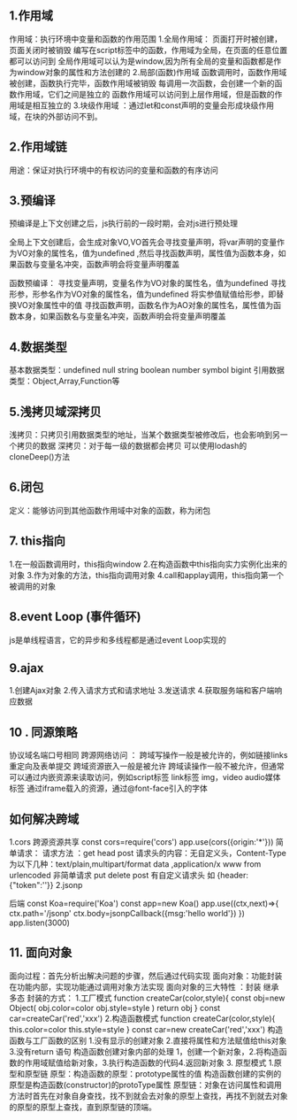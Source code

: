 ## 1.作用域 
作用域：执行环境中变量和函数的作用范围
    1.全局作用域：
        页面打开时被创建，页面关闭时被销毁
        编写在script标签中的函数，作用域为全局，在页面的任意位置都可以访问到
        全局作用域可以认为是window,因为所有全局的变量和函数都是作为window对象的属性和方法创建的
    2.局部(函数)作用域
        函数调用时，函数作用域被创建，函数执行完毕，函数作用域被销毁
        每调用一次函数，会创建一个新的函数作用域，它们之间是独立的
        函数作用域可以访问到上层作用域，但是函数的作用域是相互独立的
    3.块级作用域 ：通过let和const声明的变量会形成块级作用域，在块的外部访问不到。
## 2.作用域链
用途：保证对执行环境中的有权访问的变量和函数的有序访问

## 3.预编译
预编译是上下文创建之后，js执行前的一段时期，会对js进行预处理

全局上下文创建后，会生成对象VO,VO首先会寻找变量声明，将var声明的变量作为VO对象的属性名，值为undefined
,然后寻找函数声明，属性值为函数本身，如果函数与变量名冲突，函数声明会将变量声明覆盖

函数预编译：
    寻找变量声明，变量名作为VO对象的属性名，值为undefined
    寻找形参，形参名作为VO对象的属性名，值为undefined
    将实参值赋值给形参，即替换VO对象属性中的值
    寻找函数声明，函数名作为AO对象的属性名，属性值为函数本身，如果函数名与变量名冲突，函数声明会将变量声明覆盖
## 4.数据类型
基本数据类型：undefined null string boolean number symbol bigint
引用数据类型：Object,Array,Function等

## 5.浅拷贝域深拷贝
浅拷贝：只拷贝引用数据类型的地址，当某个数据类型被修改后，也会影响到另一个拷贝的数据
深拷贝：对于每一级的数据都会拷贝 可以使用lodash的cloneDeep()方法
## 6.闭包
定义：能够访问到其他函数作用域中对象的函数，称为闭包
## 7. this指向
 1.在一般函数调用时，this指向window
 2.在构造函数中this指向实力实例化出来的对象
 3.作为对象的方法，this指向调用对象
 4.call和applay调用，this指向第一个被调用的对象
## 8.event Loop (事件循环)
js是单线程语言，它的异步和多线程都是通过event Loop实现的
## 9.ajax
1.创建Ajax对象
2.传入请求方式和请求地址
3.发送请求
4.获取服务端和客户端响应数据
<script>
    const xhr=new XMLHTTPRequest()
    xhr.open('请求方式','请求地址')
    //发送请求
    xhr.send()
    //监听xhr的请求状态
    xhr.onreadstatechange=function(){
        //readState 0 请求未初始化，1，服务器连接已建立，
        //2 请求已接收 3 请求处理中，4 请求已完成，响应已就绪
        if(xhr.readState===4 || xhr.status===200){
            console.log(xhr.responseText)
        }
    }
    xhr.onload=function(){
         console.log(xhr.responseText)
    }
</script>
 
 ## 10 . 同源策略
 协议域名端口号相同
 跨源网络访问 ：
 跨域写操作一般是被允许的，例如链接links 重定向及表单提交
 跨域资源嵌入一般是被允许
 跨域读操作一般不被允许，但通常可以通过内嵌资源来读取访问，例如script标签 link标签 img，video audio媒体标签
通过iframe载入的资源，通过@font-face引入的字体

## 如何解决跨域
1.cors 跨源资源共享
    const cors=require('cors')
    app.use(cors({origin:'*'}))
    简单请求：
        请求方法 ：get head post
        请求头的内容：无自定义头，Content-Type为以下几种：text/plain,multipart/format data ,application/x www from urlencoded
    非简单请求
        put delete post 
        有自定义请求头 如 {header:{"token":''}}
2.jsonp
<script>
    const script=document.createElement('script')
    script.type="text/javascript"
    script.src="http://localhost:3000/jsonp"
    document.head.appendChild(script)
    script.onload=function(){
        //script标签加载完后销毁
        document.head.removeChild('script')
    }
    function jsonpCallback(data){
        console.log(data)
    }
</script>
后端
const Koa=require('Koa')
const app=new Koa()
app.use((ctx,next)=>{
    ctx.path='/jsonp'
    ctx.body=jsonpCallback({msg:'hello world'})
})
app.listen(3000)
## 11. 面向对象
面向过程：首先分析出解决问题的步骤，然后通过代码实现
面向对象：功能封装在功能内部，实现功能通过调用对象方法实现
面向对象的三大特性 ：封装 继承 多态 
封装的方式：
    1.工厂模式
    function createCar(color,style){
        const obj=new Object(
            obj.color=color
            obj.style=style
        )
        return obj
    }
    const car=createCar('red','xxx')
    2.构造函数模式
    function createCar(color,style){
        this.color=color
        this.style=style
    }
      const car=new createCar('red','xxx')
    构造函数与工厂函数的区别
        1.没有显示的创建对象
        2.直接将属性和方法赋值给this对象
        3.没有return 语句
    构造函数创建对象内部的处理
        1，创建一个新对象，2.将构造函数的作用域赋值给新对象，3.执行构造函数的代码4.返回新对象
    3. 原型模式
        1.原型和原型链
        原型：构造函数的原型：prototype属性的值
              构造函数创建的实例的原型是构造函数(constructor)的protoType属性
        原型链：对象在访问属性和调用方法时首先在对象自身查找，找不到就会去对象的原型上查找，再找不到就去对象的原型的原型上查找，直到原型链的顶端。